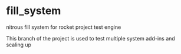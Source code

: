 # fill_system
nitrous fill system for rocket project test engine

This branch of the project is used to test multiple system add-ins and scaling up
